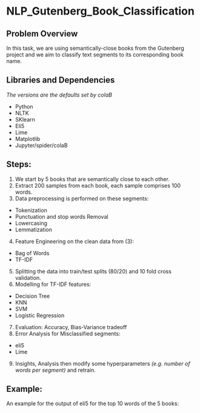 # NLP_Gutenberg_Book_Classification

## Problem Overview
In this task, we are using semantically-close books from the Gutenberg project and we aim to classify text segments to its corresponding book name.

## Libraries and Dependencies
*The versions are the defaults set by colaB*
- Python
- NLTK
- SKlearn
- Eli5
- Lime
- Matplotlib
- Jupyter/spider/colaB 

## Steps:
1. We start by 5 books that are semantically close to each other. 
2. Extract 200 samples from each book, each sample comprises 100 words. 
3. Data preprocessing is performed on these segments: 
- Tokenization
- Punctuation and stop words Removal
- Lowercasing
- Lemmatization
4. Feature Engineering on the clean data from (3):
- Bag of Words
- TF-IDF
5. Splitting the data into train/test splits (80/20) and 10 fold cross validation.
6. Modelling for TF-IDF features:
- Decision Tree
- KNN
- SVM
- Logistic Regression
7. Evaluation: Accuracy, Bias-Variance tradeoff
8. Error Analysis for Misclassified segments: 
- eli5
- Lime
9. Insights, Analysis then modify some hyperparameters *(e.g. number of words per segment)* and retrain.

## Example:
An example for the output of eli5 for the top 10 words of the 5 books:



